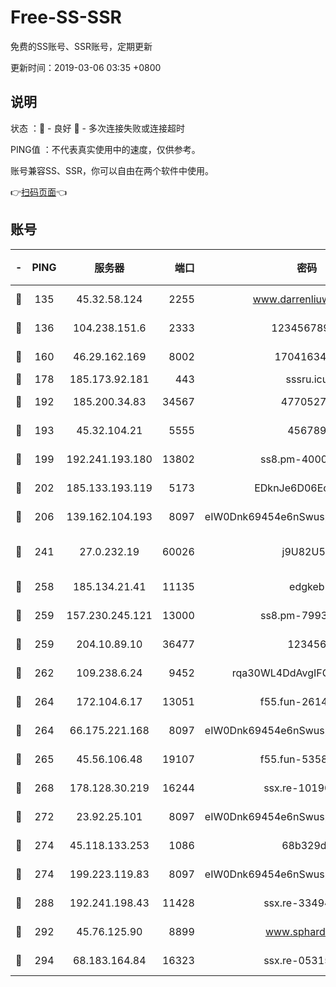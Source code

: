 # Free-SS-SSR

免费的SS账号、SSR账号，定期更新

更新时间：2019-03-06 03:35 +0800

## 说明

状态     ：🙂 - 良好 🙁 - 多次连接失败或连接超时

PING值   ：不代表真实使用中的速度，仅供参考。

账号兼容SS、SSR，你可以自由在两个软件中使用。

👉[扫码页面](https://liesauer.github.io/free-ss-ssr.github.io/)👈

## 账号

|-|PING|服务器|端口|密码|加密方式|区域|
|:----:|:----:|:-----:|-----:|:----:|:----:|:----:|
|🙂|135|45.32.58.124|2255|www.darrenliuwei.com|aes-256-cfb|JP|
|🙂|136|104.238.151.6|2333|12345678900|aes-256-cfb|JP|
|🙂|160|46.29.162.169|8002|1704163453|aes-256-cfb|RU|
|🙂|178|185.173.92.181|443|sssru.icu|rc4-md5|RU|
|🙂|192|185.200.34.83|34567|47705279|aes-256-cfb|US|
|🙂|193|45.32.104.21|5555|456789|aes-256-cfb|SG|
|🙂|199|192.241.193.180|13802|ss8.pm-40001184|aes-256-cfb|US|
|🙂|202|185.133.193.119|5173|EDknJe6D06EoWDaw|aes-256-cfb|US|
|🙂|206|139.162.104.193|8097|eIW0Dnk69454e6nSwuspv9DmS201tQ0D|aes-256-cfb|JP|
|🙂|241|27.0.232.19|60026|j9U82U53|xchacha20-ietf-poly1305|HK|
|🙂|258|185.134.21.41|11135|edgkeb|aes-256-cfb|GB|
|🙂|259|157.230.245.121|13000|ss8.pm-79933809|aes-256-cfb|SG|
|🙂|259|204.10.89.10|36477|123456|aes-256-cfb|US|
|🙂|262|109.238.6.24|9452|rqa30WL4DdAvgIFG6Fs3znzTa|aes-256-cfb|FR|
|🙂|264|172.104.6.17|13051|f55.fun-26146872|aes-256-cfb|US|
|🙂|264|66.175.221.168|8097|eIW0Dnk69454e6nSwuspv9DmS201tQ0D|aes-256-cfb|US|
|🙂|265|45.56.106.48|19107|f55.fun-53586818|aes-256-cfb|US|
|🙂|268|178.128.30.219|16244|ssx.re-10190276|aes-256-cfb|SG|
|🙂|272|23.92.25.101|8097|eIW0Dnk69454e6nSwuspv9DmS201tQ0D|aes-256-cfb|US|
|🙂|274|45.118.133.253|1086|68b329da|aes-256-cfb|SG|
|🙂|274|199.223.119.83|8097|eIW0Dnk69454e6nSwuspv9DmS201tQ0D|aes-256-cfb|US|
|🙂|288|192.241.198.43|11428|ssx.re-33494381|aes-256-cfb|US|
|🙂|292|45.76.125.90|8899|www.sphard.com|aes-256-cfb|JP|
|🙂|294|68.183.164.84|16323|ssx.re-05315643|aes-256-cfb|US|
